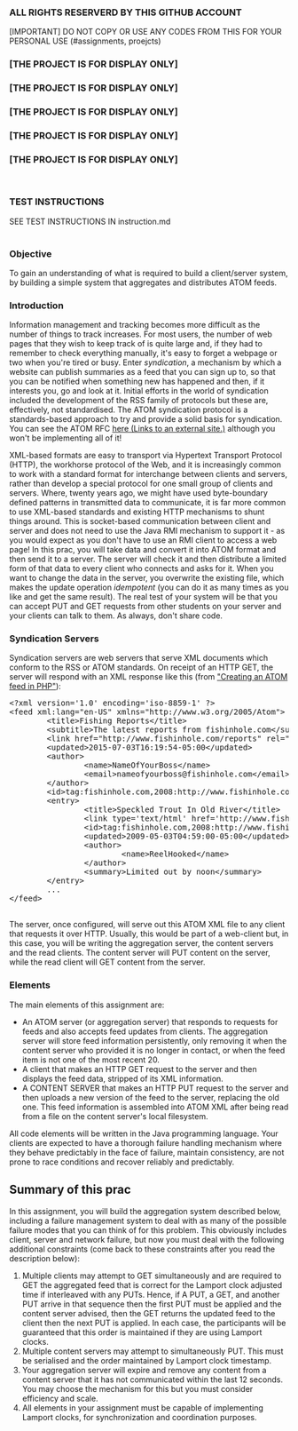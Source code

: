 ### ALL RIGHTS RESERVERD BY THIS GITHUB ACCOUNT

[IMPORTANT] DO NOT COPY OR USE ANY CODES FROM THIS FOR YOUR PERSONAL USE (#assignments, proejcts)
<br>
### [THE PROJECT IS FOR DISPLAY ONLY] 
### [THE PROJECT IS FOR DISPLAY ONLY] 
### [THE PROJECT IS FOR DISPLAY ONLY] 
### [THE PROJECT IS FOR DISPLAY ONLY] 
### [THE PROJECT IS FOR DISPLAY ONLY] 
<br>

### TEST INSTRUCTIONS
SEE TEST INSTRUCTIONS IN instruction.md<br><br>

### Objective

To gain an understanding of what is required to build a client/server system, by building a simple system that aggregates and distributes ATOM feeds.

### Introduction

Information management and tracking becomes more difficult as the number of things to track increases. For most users, the number of web pages that they wish to keep track of is quite large and, if they had to remember to check everything manually, it's easy to forget a webpage or two when you're tired or busy. Enter *syndication*, a mechanism by which a website can publish summaries as a feed that you can sign up to, so that you can be notified when something new has happened and then, if it interests you, go and look at it. Initial efforts in the world of syndication included the development of the RSS family of protocols but these are, effectively, not standardised. The ATOM syndication protocol is a standards-based approach to try and provide a solid basis for syndication. You can see the ATOM RFC [here (Links to an external site.)](http://tools.ietf.org/html/rfc4287) although you won't be implementing all of it!

XML-based formats are easy to transport via Hypertext Transport Protocol (HTTP), the workhorse protocol of the Web, and it is increasingly common to work with a standard format for interchange between clients and servers, rather than develop a special protocol for one small group of clients and servers. Where, twenty years ago, we might have used byte-boundary defined patterns in transmitted data to communicate, it is far more common to use XML-based standards and existing HTTP mechanisms to shunt things around. This is socket-based communication between client and server and does not need to use the Java RMI mechanism to support it - as you would expect as you don't have to use an RMI client to access a web page! In this prac, you will take data and convert it into ATOM format and then send it to a server. The server will check it and then distribute a limited form of that data to every client who connects and asks for it. When you want to change the data in the server, you overwrite the existing file, which makes the update operation *idempotent* (you can do it as many times as you like and get the same result). The real test of your system will be that you can accept PUT and GET requests from other students on your server and your clients can talk to them. As always, don't share code.

### Syndication Servers

Syndication servers are web servers that serve XML documents which conform to the RSS or ATOM standards. On receipt of an HTTP GET, the server will respond with an XML response like this (from ["Creating an ATOM feed in PHP"](http://www.ibm.com/developerworks/library/x-phpatomfeed/)):

<pre>&lt;?xml version=&#39;1.0&#39; encoding=&#39;iso-8859-1&#39; ?&gt;
&lt;feed xml:lang=&#34;en-US&#34; xmlns=&#34;http://www.w3.org/2005/Atom&#34;&gt;
        &lt;title&gt;Fishing Reports&lt;/title&gt;
        &lt;subtitle&gt;The latest reports from fishinhole.com&lt;/subtitle&gt;
        &lt;link href=&#34;http://www.fishinhole.com/reports&#34; rel=&#34;self&#34;/&gt;
        &lt;updated&gt;2015-07-03T16:19:54-05:00&lt;/updated&gt;
        &lt;author&gt;
                &lt;name&gt;NameOfYourBoss&lt;/name&gt;
                &lt;email&gt;nameofyourboss@fishinhole.com&lt;/email&gt;
        &lt;/author&gt;
        &lt;id&gt;tag:fishinhole.com,2008:http://www.fishinhole.com/reports&lt;/id&gt;
        &lt;entry&gt;
                &lt;title&gt;Speckled Trout In Old River&lt;/title&gt;
                &lt;link type=&#39;text/html&#39; href=&#39;http://www.fishinhole.com/reports/report.php?id=4&#39;/&gt;
                &lt;id&gt;tag:fishinhole.com,2008:http://www.fishinhole.com/reports/report.php?id=4&lt;/id&gt;
                &lt;updated&gt;2009-05-03T04:59:00-05:00&lt;/updated&gt;
                &lt;author&gt;
                        &lt;name&gt;ReelHooked&lt;/name&gt;
                &lt;/author&gt;
                &lt;summary&gt;Limited out by noon&lt;/summary&gt;
        &lt;/entry&gt;
        ...
&lt;/feed&gt;

</pre>

The server, once configured, will serve out this ATOM XML file to any client that requests it over HTTP. Usually, this would be part of a web-client but, in this case, you will be writing the aggregation server, the content servers and the read clients. The content server will PUT content on the server, while the read client will GET content from the server.

### Elements

The main elements of this assignment are:

* An ATOM server (or aggregation server) that responds to requests for feeds and also accepts feed updates from clients. The aggregation server will store feed information persistently, only removing it when the content server who provided it is no longer in contact, or when the feed item is not one of the most recent 20.
* A client that makes an HTTP GET request to the server and then displays the feed data, stripped of its XML information.
* A CONTENT SERVER that makes an HTTP PUT request to the server and then uploads a new version of the feed to the server, replacing the old one. This feed information is assembled into ATOM XML after being read from a file on the content server's local filesystem.

All code elements will be written in the Java programming language. Your clients are expected to have a thorough failure handling mechanism where they behave predictably in the face of failure, maintain consistency, are not prone to race conditions and recover reliably and predictably.

## Summary of this prac

In this assignment, you will build the aggregation system described below, including a failure management system to deal with as many of the possible failure modes that you can think of for this problem. This obviously includes client, server and network failure, but now you must deal with the following additional constraints (come back to these constraints after you read the description below):

1. Multiple clients may attempt to GET simultaneously and are required to GET the aggregated feed that is correct for the Lamport clock adjusted time if interleaved with any PUTs. Hence, if A PUT, a GET, and another PUT arrive in that sequence then the first PUT must be applied and the content server advised, then the GET returns the updated feed to the client then the next PUT is applied. In each case, the participants will be guaranteed that this order is maintained if they are using Lamport clocks.
2. Multiple content servers may attempt to simultaneously PUT. This must be serialised and the order maintained by Lamport clock timestamp.
3. Your aggregation server will expire and remove any content from a content server that it has not communicated within the last 12 seconds. You may choose the mechanism for this but you must consider efficiency and scale.
4. All elements in your assignment must be capable of implementing Lamport clocks, for synchronization and coordination purposes.
